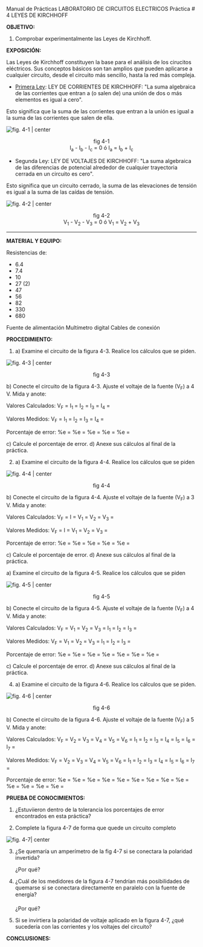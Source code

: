 Manual de Prácticas
LABORATORIO DE CIRCUITOS ELECTRICOS
Práctica # 4
LEYES DE KIRCHHOFF


**OBJETIVO:**

1. Comprobar experimentalmente las Leyes de Kirchhoff.

**EXPOSICIÓN:**

Las Leyes de Kirchhoff constituyen la base para el análisis de los cirucitos eléctricos. Sus conceptos básicos son tan amplios que pueden aplicarse a cualquier circuito, desde el circuito más sencillo, hasta la red más compleja.

- <u>Primera Ley</u>: LEY DE CORRIENTES DE KIRCHHOFF: "La suma algebraica de las corrientes que entran a (o salen de) una unión de dos o más elementos es igual a cero".

Esto significa que la suma de las corrientes que entran a la unión es igual a la suma de las corrientes que salen de ella.

![fig. 4-1 | center](Attachments/fig.-4-1.png)

<center>fig 4-1</center>

<center>I<sub>a</sub> - I<sub>b</sub> - I<sub>c</sub> = 0     ó     I<sub>a</sub> = I<sub>b</sub> + I<sub>c</sub> </center>


- Segunda Ley: LEY DE VOLTAJES DE KIRCHHOFF: "La suma algebraica de las diferencias de potencial alrededor de cualquier trayectoria cerrada en un circuito es cero".

Esto significa que un circuito cerrado, la suma de las elevaciones de tensión es igual a la suma de las caídas de tensión.

![fig. 4-2 | center](Attachments/fig.-4-2.png)

<center>fig 4-2</center>

<center>V<sub>1</sub> - V<sub>2</sub> - V<sub>3</sub> = 0     ó     V<sub>1</sub> = V<sub>2</sub> + V<sub>3</sub> </center>

---
**MATERIAL Y EQUIPO:**

Resistencias de:
- 6.4
- 7.4
- 10
- 27 (2)
- 47
- 56
- 82
- 330
- 680

Fuente de alimentación
Multímetro digital
Cables de conexión

**PROCEDIMIENTO:**

1) a) Examine el circuito de la figura 4-3. Realice los cálculos que se piden.

![fig. 4-3 | center](Attachments/fig.-4-3.png)
<center>fig 4-3</center>

b) Conecte el circuito de la fígura 4-3. Ajuste el voltaje de la fuente (V<sub>F</sub>) a 4 V. Mida y anote:

Valores Calculados:
V<sub>F</sub> =
I<sub>1</sub>  =
I<sub>2</sub>  =
I<sub>3</sub>  =
I<sub>4</sub>  =

Valores Medidos:
V<sub>F</sub> =
I<sub>1</sub>  =
I<sub>2</sub>  =
I<sub>3</sub>  =
I<sub>4</sub>  =

Porcentaje de error:
%e =
%e =
%e =
%e =
%e =

c) Calcule el porcentaje de error.
d) Anexe sus cálculos al final de la práctica.

2) a) Examine el circuito de la figura 4-4. Realice los cálculos que se piden

![fig. 4-4 | center](Attachments/fig.-4-4.png)

<center>fig 4-4</center>

b) Conecte el circuito de la figura 4-4. Ajuste el voltaje de la fuente (V<sub>F</sub>) a 3 V. Mida y anote:

Valores Calculados:
V<sub>F</sub> =
I = 
V<sub>1</sub>  =
V<sub>2</sub>  =
V<sub>3</sub>  =

Valores Medidos:
V<sub>F</sub> =
I = 
V<sub>1</sub>  =
V<sub>2</sub>  =
V<sub>3</sub>  =

Porcentaje de error:
%e =
%e =
%e =
%e =
%e =

c) Calcule el porcentaje de error.
d) Anexe sus cálculos al final de la práctica.

a) Examine el circuito de la figura 4-5. Realice los cálculos que se piden

![fig. 4-5 | center](Attachments/fig.-4-5.png)
<center>fig 4-5</center>

b) Conecte el circuito de la figura 4-5. Ajuste el voltaje de la fuente (V<sub>F</sub>) a 4 V. Mida y anote:

Valores Calculados:
V<sub>F</sub> =
V<sub>1</sub>  =
V<sub>2</sub>  =
V<sub>3</sub>  =
I<sub>1</sub>  =
I<sub>2</sub>  =
I<sub>3</sub>  =

Valores Medidos:
V<sub>F</sub> =
V<sub>1</sub>  =
V<sub>2</sub>  =
V<sub>3</sub>  =
I<sub>1</sub>  =
I<sub>2</sub>  =
I<sub>3</sub>  =

Porcentaje de error:
%e =
%e =
%e =
%e =
%e =
%e =
%e =

c) Calcule el porcentaje de error.
d) Anexe sus cálculos al final de la práctica.

4. a) Examine el circuito de la figura 4-6. Realice los cálculos que se piden.

![fig. 4-6 | center](Attachments/fig.-4-6.png)

<center>fig 4-6</center>

b) Conecte el circuito de la figura 4-6. Ajuste el voltaje de la fuente (V<sub>F</sub>) a 5 V. Mida y anote:

Valores Calculados:
V<sub>F</sub> =
V<sub>2</sub>  =
V<sub>3</sub>  =
V<sub>4</sub>  =
V<sub>5</sub>  =
V<sub>6</sub>  =
I<sub>1</sub>  =
I<sub>2</sub>  =
I<sub>3</sub>  =
I<sub>4</sub>  =
I<sub>5</sub>  =
I<sub>6</sub>  =
I<sub>7</sub>  =

Valores Medidos:
V<sub>F</sub> =
V<sub>2</sub>  =
V<sub>3</sub>  =
V<sub>4</sub>  =
V<sub>5</sub>  =
V<sub>6</sub>  =
I<sub>1</sub>  =
I<sub>2</sub>  =
I<sub>3</sub>  =
I<sub>4</sub>  =
I<sub>5</sub>  =
I<sub>6</sub>  =
I<sub>7</sub>  =

Porcentaje de error:
%e =
%e =
%e =
%e =
%e =
%e =
%e =
%e =
%e =
%e =
%e =
%e =
%e =

<div style="page-break-after: always;"></div>

**PRUEBA DE CONOCIMIENTOS:**

1. ¿Estuviieron dentro de la tolerancia los porcentajes de error encontrados en esta práctica?

2. Complete la figura 4-7 de forma que quede un circuito completo

![fig. 4-7| center](Attachments/fig.-4-7.png)

3. ¿Se quemaría un amperímetro de la fig 4-7 si se conectara la polaridad invertida?


	¿Por qué?

4. ¿Cuál de los medidores de la figura 4-7 tendrían más posibilidades de quemarse si se conectara directamente en paralelo con la fuente de energía?


	¿Por qué?

5. Si se invirtiera la polaridad de voltaje aplicado en la figura 4-7, ¿qué sucedería con las corrientes y los voltajes del circuito?

<div style="page-break-after: always;"></div>

**CONCLUSIONES:**